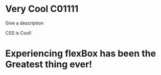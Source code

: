 # Very Cool C01111 
Give a description

CSS is Cool!
# Experiencing flexBox has been the Greatest thing ever!




